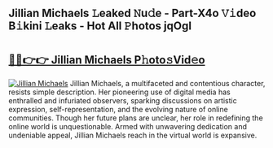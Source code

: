 ## Jillian Michaels 𝙻eaked 𝙽u𝚍e - Part-X4o 𝚅𝚒deo B𝚒kini 𝙻eaks - Hot All 𝙿hotos jqOgI

# <h2><a href="http://ld2gwa.urlbe.top/?page=Jillian+Michaels">🔗🔗👉👉 Jillian Michaels P𝚑oto𝚜Vid𝚎o</a></h2>

[![Jillian Michaels](https://i.imgur.com/eBuTRDB.gif)](http://ld2gwa.urlbe.top/?page=Jillian+Michaels)
Jillian Michaels, a multifaceted and contentious character, resists simple description. Her pioneering use of digital media has enthralled and infuriated observers, sparking discussions on artistic expression, self-representation, and the evolving nature of online communities. Though her future plans are unclear, her role in redefining the online world is unquestionable. Armed with unwavering dedication and undeniable appeal, Jillian Michaels reach in the virtual world is expansive.
